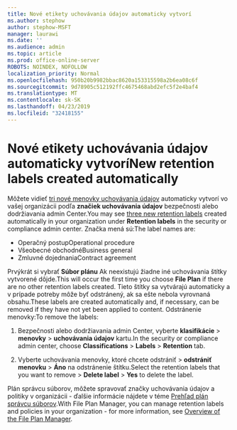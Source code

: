 ```yaml
---
title: Nové etikety uchovávania údajov automaticky vytvorí
ms.author: stephow
author: stephow-MSFT
manager: laurawi
ms.date: ''
ms.audience: admin
ms.topic: article
ms.prod: office-online-server
ROBOTS: NOINDEX, NOFOLLOW
localization_priority: Normal
ms.openlocfilehash: 950b20b9982bbac8620a153315598a2b6ea08c6f
ms.sourcegitcommit: 9d78905c512192ffc4675468abd2efc5f2e4baf4
ms.translationtype: MT
ms.contentlocale: sk-SK
ms.lasthandoff: 04/23/2019
ms.locfileid: "32418155"
---
```

# <a name="new-retention-labels-created-automatically"></a><span data-ttu-id="98e1a-102">Nové etikety uchovávania údajov automaticky vytvorí</span><span class="sxs-lookup"><span data-stu-id="98e1a-102">New retention labels created automatically</span></span>

<span data-ttu-id="98e1a-103">Môžete vidieť [tri nové menovky uchovávania údajov](https://docs.microsoft.com/en-us/office365/securitycompliance/file-plan-manager#default-retention-labels-and-label-policy) automaticky vytvorí vo vašej organizácii podľa **značiek uchovávania údajov** bezpečnosti alebo dodržiavania admin Center.</span><span class="sxs-lookup"><span data-stu-id="98e1a-103">You may see [three new retention labels](https://docs.microsoft.com/en-us/office365/securitycompliance/file-plan-manager#default-retention-labels-and-label-policy) created automatically in your organization under **Retention labels** in the security or compliance admin center.</span></span> <span data-ttu-id="98e1a-104">Značka mená sú:</span><span class="sxs-lookup"><span data-stu-id="98e1a-104">The label names are:</span></span>

- <span data-ttu-id="98e1a-105">Operačný postup</span><span class="sxs-lookup"><span data-stu-id="98e1a-105">Operational procedure</span></span>
- <span data-ttu-id="98e1a-106">Všeobecné obchodné</span><span class="sxs-lookup"><span data-stu-id="98e1a-106">Business general</span></span>
- <span data-ttu-id="98e1a-107">Zmluvné dojednania</span><span class="sxs-lookup"><span data-stu-id="98e1a-107">Contract agreement</span></span>

<span data-ttu-id="98e1a-108">Prvýkrát si vybrať **Súbor plánu** Ak neexistujú žiadne iné uchovávania štítky vytvorené dôjde.</span><span class="sxs-lookup"><span data-stu-id="98e1a-108">This will occur the first time you choose **File Plan** if there are no other retention labels created.</span></span> <span data-ttu-id="98e1a-109">Tieto štítky sa vytvárajú automaticky a v prípade potreby môže byť odstránený, ak sa ešte nebola vyrovnaná obsahu.</span><span class="sxs-lookup"><span data-stu-id="98e1a-109">These labels are created automatically and, if necessary, can be removed if they have not yet been applied to content.</span></span> <span data-ttu-id="98e1a-110">Odstránenie menovky:</span><span class="sxs-lookup"><span data-stu-id="98e1a-110">To remove the labels:</span></span>

1. <span data-ttu-id="98e1a-111">Bezpečnosti alebo dodržiavania admin Center, vyberte **klasifikácie** > **menovky** > **uchovávania údajov** kartu.</span><span class="sxs-lookup"><span data-stu-id="98e1a-111">In the security or compliance admin center, choose **Classifications** > **Labels** > **Retention** tab.</span></span>

1. <span data-ttu-id="98e1a-112">Vyberte uchovávania menovky, ktoré chcete odstrániť > **odstrániť menovku** > **Áno** na odstránenie štítku.</span><span class="sxs-lookup"><span data-stu-id="98e1a-112">Select the retention labels that you want to remove > **Delete label** > **Yes** to delete the label.</span></span>

<span data-ttu-id="98e1a-113">Plán správcu súborov, môžete spravovať značky uchovávania údajov a politiky v organizácii - ďalšie informácie nájdete v téme [Prehľad plán správcu súborov](https://docs.microsoft.com/en-us/office365/securitycompliance/file-plan-manager).</span><span class="sxs-lookup"><span data-stu-id="98e1a-113">With File Plan Manager, you can manage retention labels and policies in your organization - for more information, see [Overview of the File Plan Manager](https://docs.microsoft.com/en-us/office365/securitycompliance/file-plan-manager).</span></span>